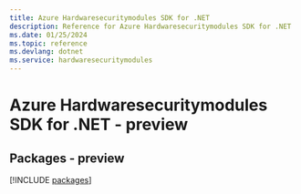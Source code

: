 ```yaml
---
title: Azure Hardwaresecuritymodules SDK for .NET
description: Reference for Azure Hardwaresecuritymodules SDK for .NET
ms.date: 01/25/2024
ms.topic: reference
ms.devlang: dotnet
ms.service: hardwaresecuritymodules
---
```

# Azure Hardwaresecuritymodules SDK for .NET - preview
## Packages - preview
[!INCLUDE [packages](hardwaresecuritymodules-index.md)]